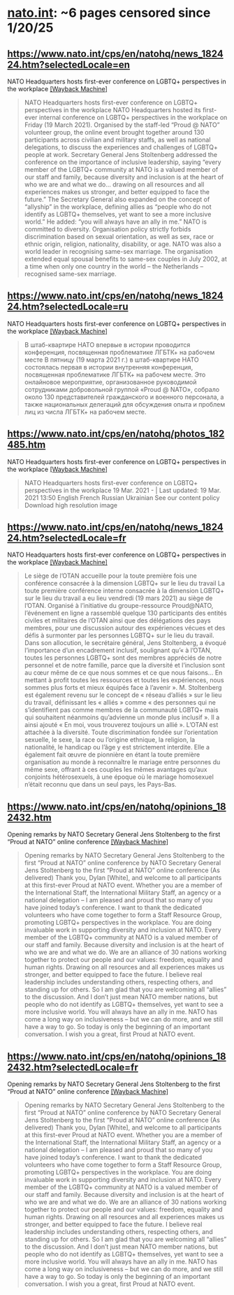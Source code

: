 



# [nato.int](nato.int): ~6 pages censored since 1/20/25

## https://www.nato.int/cps/en/natohq/news_182424.htm?selectedLocale=en


NATO Headquarters hosts first-ever conference on LGBTQ+ perspectives in the workplace [[Wayback Machine]](https://web.archive.org/web/20240000000000*/https://www.nato.int/cps/en/natohq/news_182424.htm?selectedLocale=en)

> NATO Headquarters hosts first-ever conference on LGBTQ+ perspectives in the workplace NATO Headquarters hosted its first-ever internal conference on LGBTQ+ perspectives in the workplace on Friday (19 March 2021). Organised by the staff-led “Proud @ NATO” volunteer group, the online event brought together around 130 participants across civilian and military staffs, as well as national delegations, to discuss the experiences and challenges of LGBTQ+ people at work. Secretary General Jens Stoltenberg addressed the conference on the importance of inclusive leadership, saying “every member of the LGBTQ+ community at NATO is a valued member of our staff and family, because diversity and inclusion is at the heart of who we are and what we do... drawing on all resources and all experiences makes us stronger, and better equipped to face the future.” The Secretary General also expanded on the concept of “allyship” in the workplace, defining allies as “people who do not identify as LGBTQ+ themselves, yet want to see a more inclusive world.” He added: “you will always have an ally in me.” NATO is committed to diversity. Organisation policy strictly forbids discrimination based on sexual orientation, as well as sex, race or ethnic origin, religion, nationality, disability, or age. NATO was also a world leader in recognising same-sex marriage. The organisation extended equal spousal benefits to same-sex couples in July 2002, at a time when only one country in the world – the Netherlands – recognised same-sex marriage.
## https://www.nato.int/cps/en/natohq/news_182424.htm?selectedLocale=ru


NATO Headquarters hosts first-ever conference on LGBTQ+ perspectives in the workplace [[Wayback Machine]](https://web.archive.org/web/20240000000000*/https://www.nato.int/cps/en/natohq/news_182424.htm?selectedLocale=ru)

> В штаб-квартире НАТО впервые в истории проводится конференция, посвященная проблематике ЛГБТК+ на рабочем месте В пятницу (19 марта 2021 г.) в штаб-квартире НАТО состоялась первая в истории внутренняя конференция, посвященная проблематике ЛГБТК+ на рабочем месте. Это онлайновое мероприятие, организованное руководимой сотрудниками добровольной группой «Proud @ NATO», собрало около 130 представителей гражданского и военного персонала, а также национальных делегаций для обсуждения опыта и проблем лиц из числа ЛГБТК+ на рабочем месте.
## https://www.nato.int/cps/en/natohq/photos_182485.htm


NATO Headquarters hosts first-ever conference on LGBTQ+ perspectives in the workplace [[Wayback Machine]](https://web.archive.org/web/20240000000000*/https://www.nato.int/cps/en/natohq/photos_182485.htm)

> NATO Headquarters hosts first-ever conference on LGBTQ+ perspectives in the workplace 19 Mar. 2021 - | Last updated: 19 Mar. 2021 13:50 English French Russian Ukrainian See our content policy Download high resolution image
## https://www.nato.int/cps/en/natohq/news_182424.htm?selectedLocale=fr


NATO Headquarters hosts first-ever conference on LGBTQ+ perspectives in the workplace [[Wayback Machine]](https://web.archive.org/web/20240000000000*/https://www.nato.int/cps/en/natohq/news_182424.htm?selectedLocale=fr)

> Le siège de l’OTAN accueille pour la toute première fois une conférence consacrée à la dimension LGBTQ+ sur le lieu du travail La toute première conférence interne consacrée à la dimension LGBTQ+ sur le lieu du travail a eu lieu vendredi (19 mars 2021) au siège de l’OTAN. Organisé à l’initiative du groupe-ressource Proud@NATO, l’événement en ligne a rassemblé quelque 130 participants des entités civiles et militaires de l’OTAN ainsi que des délégations des pays membres, pour une discussion autour des expériences vécues et des défis à surmonter par les personnes LGBTQ+ sur le lieu du travail. Dans son allocution, le secrétaire général, Jens Stoltenberg, a évoqué l’importance d’un encadrement inclusif, soulignant qu’« à l’OTAN, toutes les personnes LGBTQ+ sont des membres appréciés de notre personnel et de notre famille, parce que la diversité et l’inclusion sont au cœur même de ce que nous sommes et ce que nous faisons... En mettant à profit toutes les ressources et toutes les expériences, nous sommes plus forts et mieux équipés face à l’avenir ». M. Stoltenberg est également revenu sur le concept de « réseau d’alliés » sur le lieu du travail, définissant les « alliés » comme « des personnes qui ne s’identifient pas comme membres de la communauté LGBTQ+ mais qui souhaitent néanmoins qu’advienne un monde plus inclusif ». Il a ainsi ajouté « En moi, vous trouverez toujours un allié ». L’OTAN est attachée à la diversité. Toute discrimination fondée sur l’orientation sexuelle, le sexe, la race ou l’origine ethnique, la religion, la nationalité, le handicap ou l’âge y est strictement interdite. Elle a également fait œuvre de pionnière en étant la toute première organisation au monde à reconnaître le mariage entre personnes du même sexe, offrant à ces couples les mêmes avantages qu’aux conjoints hétérosexuels, à une époque où le mariage homosexuel n’était reconnu que dans un seul pays, les Pays-Bas.
## https://www.nato.int/cps/en/natohq/opinions_182432.htm


Opening remarks by NATO Secretary General Jens Stoltenberg to the first “Proud at NATO” online conference [[Wayback Machine]](https://web.archive.org/web/20240000000000*/https://www.nato.int/cps/en/natohq/opinions_182432.htm)

> Opening remarks by NATO Secretary General Jens Stoltenberg to the first “Proud at NATO” online conference by NATO Secretary General Jens Stoltenberg to the first “Proud at NATO” online conference (As delivered) Thank you, Dylan [White], and welcome to all participants at this first-ever Proud at NATO event. Whether you are a member of the International Staff, the International Military Staff, an agency or a national delegation – I am pleased and proud that so many of you have joined today’s conference. I want to thank the dedicated volunteers who have come together to form a Staff Resource Group, promoting LGBTQ+ perspectives in the workplace. You are doing invaluable work in supporting diversity and inclusion at NATO. Every member of the LGBTQ+ community at NATO is a valued member of our staff and family. Because diversity and inclusion is at the heart of who we are and what we do. We are an alliance of 30 nations working together to protect our people and our values: freedom, equality and human rights. Drawing on all resources and all experiences makes us stronger, and better equipped to face the future. I believe real leadership includes understanding others, respecting others, and standing up for others. So I am glad that you are welcoming all “allies” to the discussion. And I don’t just mean NATO member nations, but people who do not identify as LGBTQ+ themselves, yet want to see a more inclusive world. You will always have an ally in me. NATO has come a long way on inclusiveness – but we can do more, and we still have a way to go. So today is only the beginning of an important conversation. I wish you a great, first Proud at NATO event.
## https://www.nato.int/cps/en/natohq/opinions_182432.htm?selectedLocale=fr


Opening remarks by NATO Secretary General Jens Stoltenberg to the first “Proud at NATO” online conference [[Wayback Machine]](https://web.archive.org/web/20240000000000*/https://www.nato.int/cps/en/natohq/opinions_182432.htm?selectedLocale=fr)

> Opening remarks by NATO Secretary General Jens Stoltenberg to the first “Proud at NATO” online conference by NATO Secretary General Jens Stoltenberg to the first “Proud at NATO” online conference (As delivered) Thank you, Dylan [White], and welcome to all participants at this first-ever Proud at NATO event. Whether you are a member of the International Staff, the International Military Staff, an agency or a national delegation – I am pleased and proud that so many of you have joined today’s conference. I want to thank the dedicated volunteers who have come together to form a Staff Resource Group, promoting LGBTQ+ perspectives in the workplace. You are doing invaluable work in supporting diversity and inclusion at NATO. Every member of the LGBTQ+ community at NATO is a valued member of our staff and family. Because diversity and inclusion is at the heart of who we are and what we do. We are an alliance of 30 nations working together to protect our people and our values: freedom, equality and human rights. Drawing on all resources and all experiences makes us stronger, and better equipped to face the future. I believe real leadership includes understanding others, respecting others, and standing up for others. So I am glad that you are welcoming all “allies” to the discussion. And I don’t just mean NATO member nations, but people who do not identify as LGBTQ+ themselves, yet want to see a more inclusive world. You will always have an ally in me. NATO has come a long way on inclusiveness – but we can do more, and we still have a way to go. So today is only the beginning of an important conversation. I wish you a great, first Proud at NATO event.